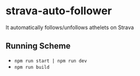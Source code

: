 # strava-auto-follower

It automatically follows/unfollows athelets on Strava

## Running Scheme

- `npm run start | npm run dev`
- `npm run build`
